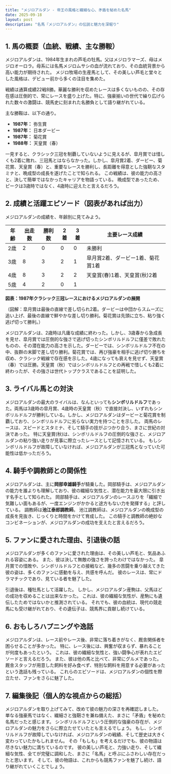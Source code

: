```yaml
---
title: "メジロアルダン - 帝王の風格と繊細な心、矛盾を秘めた名馬"
date: 2025-09-18
layout: post
description: "名馬『メジロアルダン』の伝説と魅力を深堀り"
---
```


## 1. 馬の概要（血統、戦績、主な勝鞍）

メジロアルダンは、1984年生まれの芦毛の牡馬。父はメジロラマーズ、母はメジロオーロラ。母系には名馬メジロムサシの血が流れており、その血統背景から高い能力が期待された。  メジロ牧場の生産馬として、その美しい芦毛と堂々とした風格は、デビュー前から多くの注目を集めた。

戦績は通算成績22戦8勝。華麗な勝利を収めたレースは多くないものの、その存在感は圧倒的で、常にレースを盛り上げた。特に、強豪揃いの世代で繰り広げられた数々の激闘は、競馬史に刻まれた名勝負として語り継がれている。

主な勝鞍は、以下の通り。

* **1987年：** 弥生賞
* **1987年：** 日本ダービー
* **1987年：** 菊花賞
* **1988年：** 天皇賞（春）

一見すると、クラシック三冠を制覇していないように見えるが、皐月賞では惜しくも2着に敗れ、三冠馬とはならなかった。しかし、皐月賞2着、ダービー、菊花賞、天皇賞（春）と、重要なレースを勝利し、長距離を得意とした強靭なスタミナと、晩成型の成長を遂げたことで知られる。  この戦績は、彼の能力の高さと、決して簡単ではなかったキャリアを物語っている。  晩成型であったため、ピークは3歳時ではなく、4歳時に迎えたと言えるだろう。


## 2. 成績と活躍エピソード（図表があれば出力）

メジロアルダンの成績を、年齢別に見てみよう。

| 年齢 | 出走数 | 勝利数 | 2着 | 3着 | 主要レース成績 |
|---|---|---|---|---|---|
| 2歳 | 2 | 0 | 0 | 0 | 未勝利 |
| 3歳 | 8 | 3 | 2 | 1 | 皐月賞2着、ダービー1着、菊花賞1着 |
| 4歳 | 8 | 3 | 2 | 2 | 天皇賞(春)1着、天皇賞(秋)2着 |
| 5歳 | 4 | 2 | 0 | 1 |  |

**図表：1987年クラシック三冠レースにおけるメジロアルダンの展開**

（図解：皐月賞は最後の直線で差し切られ2着。ダービーは中団からスムーズに追い上げ、最後の直線で鮮やかな差し切り勝利。菊花賞は先頭に立ち、粘り強く逃げ切って勝利。）


メジロアルダンは、2歳時は凡庸な成績に終わった。しかし、3歳春から急成長を見せ、皐月賞では圧倒的な強さで逃げ切ったシンボリルドルフに僅差で敗れたものの、その潜在能力の高さを示した。ダービーでは、シンボリルドルフ不在の中、抜群の末脚で差し切り勝利。菊花賞では、再び強豪を相手に逃げ切り勝ちを収め、クラシック戦線で存在感を示した。4歳になっても衰えを見せず、天皇賞（春）では圧勝。天皇賞（秋）ではシンボリルドルフとの再戦で惜しくも2着に終わったが、その強さは世代トップクラスであることを証明した。


## 3. ライバル馬との対決

メジロアルダンの最大のライバルは、なんといっても**シンボリルドルフ**であった。両馬は3歳時の皐月賞、4歳時の天皇賞（秋）で直接対決し、いずれもシンボリルドルフが勝利している。しかし、メジロアルダンはダービーと菊花賞を制覇しており、シンボリルドルフに劣らない実力を持つことを示した。  両馬のレースは、スピードとスタミナ、そして騎手の技がぶつかり合う、まさに世紀の対決であった。  特に天皇賞(秋)は、シンボリルドルフの圧倒的な強さと、メジロアルダンの粘り強い走りが見事に際立ったレースとして記憶されている。  もしシンボリルドルフが故障していなければ、メジロアルダンが三冠馬となっていた可能性は低かっただろう。


## 4. 騎手や調教師との関係性

メジロアルダンは、主に**岡部幸雄騎手**が騎乗した。岡部騎手は、メジロアルダンの能力を誰よりも理解しており、彼の繊細な気性と、潜在能力を最大限に引き出す名手として知られた。  岡部騎手は、メジロアルダンのレースぶりを「繊細で気難しい面もあるが、一度エンジンがかかると途方もない力を発揮する」と評している。  調教師は**池江泰郎調教師**。  池江調教師は、メジロアルダンの晩成型の成長を見抜き、じっくりと時間をかけて育成した。  この騎手と調教師の絶妙なコンビネーションが、メジロアルダンの成功を支えたと言えるだろう。


## 5. ファンに愛された理由、引退後の話

メジロアルダンが多くのファンに愛された理由は、その美しい芦毛と、気品あふれる容姿にある。  また、彼は決して無敵の強さを誇ったわけではなかった。  皐月賞での惜敗や、シンボリルドルフとの接戦など、幾多の苦闘を乗り越えてきた彼の姿は、多くのファンに感動を与え、共感を呼んだ。  彼のレースは、常にドラマチックであり、見ている者を魅了した。

引退後は、種牡馬として活躍した。  しかし、メジロアルダン産駒は、父馬ほどの成功を収めることは出来なかった。  これは、彼の繊細な気性が、産駒にも遺伝したためではないかと推測されている。  それでも、彼の血統は、現代の競走馬にも受け継がれており、その遺伝子は、競馬界に貢献し続けている。


## 6. おもしろハプニングや逸話

メジロアルダンは、レース前やレース後、非常に落ち着きがなく、厩舎関係者を困らせることが多かった。  特に、レース後には、興奮が収まらず、暴れることが何度もあったという。  これは、彼の繊細な気性と、強い闘争心が表れたエピソードと言えるだろう。  また、彼は他の馬と比べて、非常にグルメであった。  厩舎スタッフが用意した飼料を好み食べず、特別な飼料を用意する必要があったという逸話も残っている。  これらのエピソードは、メジロアルダンの個性を際立たせ、ファンをさらに魅了した。


## 7. 編集後記（個人的な視点からの総括）

メジロアルダンを取り上げてみて、改めて彼の魅力の深さを再確認しました。  単なる強豪馬ではなく、繊細さと強靭さを兼ね備えた、まさに「矛盾」を秘めた名馬だったと感じます。  シンボリルドルフという圧倒的な強豪の存在が、メジロアルダンの魅力をさらに際立たせていたとも言えるでしょう。  もし、シンボリルドルフが故障していなければ、メジロアルダンの戦績、そして歴史は大きく変わっていたかもしれません。  その「もしも」を考えるだけでも、彼の物語は尽きない魅力に満ちているのです。  彼の美しい芦毛と、力強い走り、そして繊細な気性、全てが完璧に調和した、まさに「名馬」と呼ぶにふさわしい存在だったと思います。  そして、彼の物語は、これからも競馬ファンを魅了し続け、語り継がれていくことでしょう。
